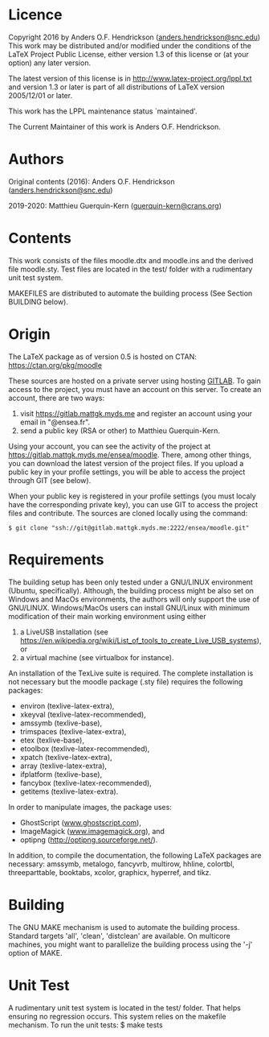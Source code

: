 # Licence

Copyright 2016 by Anders O.F. Hendrickson (anders.hendrickson@snc.edu)
This work may be distributed and/or modified under the conditions of the LaTeX
Project Public License, either version 1.3 of this license or (at your option)
any later version.

The latest version of this license is in http://www.latex-project.org/lppl.txt
and version 1.3 or later is part of all distributions of LaTeX version
2005/12/01 or later.

This work has the LPPL maintenance status `maintained'. 

The Current Maintainer of this work is Anders O.F. Hendrickson.

# Authors

Original contents (2016): Anders O.F. Hendrickson (anders.hendrickson@snc.edu)

2019-2020: Matthieu Guerquin-Kern (guerquin-kern@crans.org)

# Contents

This work consists of the files moodle.dtx and moodle.ins and the derived
file moodle.sty. Test files are located in the test/ folder with a rudimentary
unit test system.

MAKEFILES are distributed to automate the building process (See Section BUILDING
below).

# Origin

The LaTeX package as of version 0.5 is hosted on CTAN:
<https://ctan.org/pkg/moodle>

These sources are hosted on a private server using hosting
[GITLAB](https://gitlab.com).
To gain access to the project, you must have an account on this server. To
create an account, there are two ways:
1. visit <https://gitlab.mattgk.myds.me> and register an account using your
email in "@ensea.fr".
2. send a public key (RSA or other) to Matthieu Guerquin-Kern.

Using your account, you can see the activity of the project at
<https://gitlab.mattgk.myds.me/ensea/moodle>. There, among other things, you
can download the latest version of the project files. If you upload a public key
in your profile settings, you will be able to access the project through GIT
(see below).

When your public key is registered in your profile settings (you must localy
have the corresponding private key), you can use GIT to access the project files
and contribute.
The sources are cloned locally using the command:

    $ git clone "ssh://git@gitlab.mattgk.myds.me:2222/ensea/moodle.git"

# Requirements

The building setup has been only tested under a GNU/LINUX environment (Ubuntu,
specifically).
Although, the building process might be also set on Windows and MacOs
environments, the authors will only support the use of GNU/LINUX. Windows/MacOs
users can install GNU/Linux with minimum modification of their main working
environment using either
1. a LiveUSB installation (see 
<https://en.wikipedia.org/wiki/List_of_tools_to_create_Live_USB_systems>), or
2. a virtual machine (see virtualbox for instance).

An installation of the TexLive suite is required. The complete installation is
not necessary but the moodle package (.sty file) requires the following packages:
- environ (texlive-latex-extra),
- xkeyval (texlive-latex-recommended),
- amssymb (texlive-base),
- trimspaces (texlive-latex-extra),
- etex (texlive-base),
- etoolbox (texlive-latex-recommended),
- xpatch (texlive-latex-extra),
- array (texlive-latex-extra),
- ifplatform (texlive-base),
- fancybox (texlive-latex-recommended),
- getitems (texlive-latex-extra).

In order to manipulate images, the package uses:
- GhostScript (www.ghostscript.com),
- ImageMagick (www.imagemagick.org), and
- optipng (http://optipng.sourceforge.net/).

In addition, to compile the documentation, the following LaTeX packages are
necessary: amssymb, metalogo, fancyvrb, multirow, hhline, colortbl,
threeparttable, booktabs, xcolor, graphicx, hyperref, and tikz.

# Building

The GNU MAKE mechanism is used to automate the building process.
Standard targets 'all', 'clean', 'distclean' are available.
On multicore machines, you might want to parallelize the building process using
the '-j' option of MAKE.

# Unit Test
A rudimentary unit test system is located in the test/ folder. That helps
ensuring no regression occurs. This system relies on the makefile mechanism.
To run the unit tests:
    $ make tests
